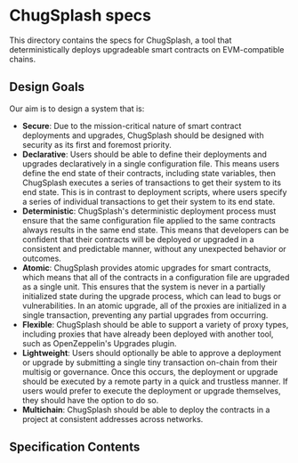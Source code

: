 # ChugSplash specs

This directory contains the specs for ChugSplash, a tool that deterministically deploys upgradeable smart contracts on EVM-compatible chains.


## Design Goals

Our aim is to design a system that is:
* **Secure**: Due to the mission-critical nature of smart contract deployments and upgrades, ChugSplash should be designed with security as its first and foremost priority.
* **Declarative**: Users should be able to define their deployments and upgrades declaratively in a single configuration file. This means users define the end state of their contracts, including state variables, then ChugSplash executes a series of transactions to get their system to its end state. This is in contrast to deployment scripts, where users  specify a series of individual transactions to get their system to its end state.
* **Deterministic**: ChugSplash's deterministic deployment process must ensure that the same configuration file applied to the same contracts always results in the same end state. This means that developers can be confident that their contracts will be deployed or upgraded in a consistent and predictable manner, without any unexpected behavior or outcomes.
* **Atomic**: ChugSplash provides atomic upgrades for smart contracts, which means that all of the contracts in a configuration file are upgraded as a single unit. This ensures that the system is never in a partially initialized state during the upgrade process, which can lead to bugs or vulnerabilities. In an atomic upgrade, all of the proxies are initialized in a single transaction, preventing any partial upgrades from occurring.
* **Flexible**: ChugSplash should be able to support a variety of proxy types, including proxies that have already been deployed with another tool, such as OpenZeppelin's Upgrades plugin.
* **Lightweight**: Users should optionally be able to approve a deployment or upgrade by submitting a single tiny transaction on-chain from their multisig or governance. Once this occurs, the deployment or upgrade should be executed by a remote party in a quick and trustless manner. If users would prefer to execute the deployment or upgrade themselves, they should have the option to do so.
* **Multichain**: ChugSplash should be able to deploy the contracts in a project at consistent addresses across networks.

## Specification Contents

